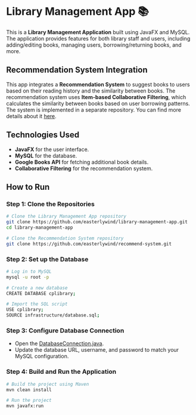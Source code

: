 ﻿# Library Management App 📚

This is a **Library Management Application** built using JavaFX and MySQL. The application provides features for both library staff and users, including adding/editing books, managing users, borrowing/returning books, and more.


## Recommendation System Integration

This app integrates a **Recommendation System** to suggest books to users based on their reading history and the similarity between books. The recommendation system uses **Item-based Collaborative Filtering**, which calculates the similarity between books based on 
user borrowing patterns. The system is implemented in a separate repository. You can find more details about it [here](https://github.com/easterlywind/recommend-system).


## Technologies Used
- **JavaFX** for the user interface.
- **MySQL** for the database.
- **Google Books API** for fetching additional book details.
- **Collaborative Filtering** for the recommendation system.

## How to Run

### Step 1: Clone the Repositories
```bash
# Clone the Library Management App repository
git clone https://github.com/easterlywind/library-management-app.git
cd library-management-app

# Clone the Recommendation System repository
git clone https://github.com/easterlywind/recommend-system.git
```
### Step 2: Set up the Database
```bash
# Log in to MySQL
mysql -u root -p

# Create a new database
CREATE DATABASE cplibrary;

# Import the SQL script
USE cplibrary;
SOURCE infrastructure/database.sql;
```

### Step 3: Configure Database Connection
- Open the [DatabaseConnection.java](src%2Fmain%2Fjava%2Fcom%2Fexample%2Fcplibrary%2FDatabaseConnection.java).
- Update the database URL, username, and password to match your MySQL configuration.

### Step 4: Build and Run the Application
```bash
# Build the project using Maven
mvn clean install

# Run the project
mvn javafx:run
```
